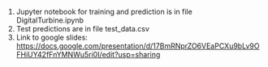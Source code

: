 1. Jupyter notebook for training and prediction is in file DigitalTurbine.ipynb
2. Test predictions are in file test_data.csv
3. Link to google slides: https://docs.google.com/presentation/d/17BmRNprZO6VEaPCXu9bLv9OFHiUY42fFnYMNWu5ri0I/edit?usp=sharing
